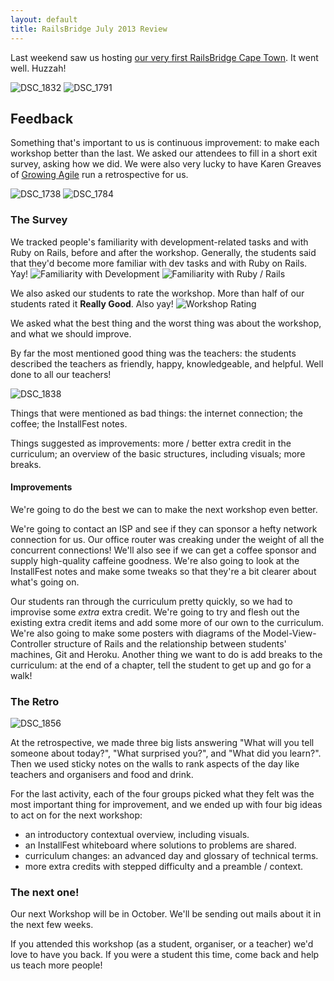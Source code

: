 ```yaml
---
layout: default
title: RailsBridge July 2013 Review
---
```


Last weekend saw us hosting [our very first RailsBridge Cape Town](/2013-07.html).
It went well. Huzzah!

![DSC_1832](/images/2013-07/DSC_1832.jpg)
![DSC_1791](/images/2013-07/DSC_1791.jpg)

## Feedback

Something that's important to us is continuous improvement: to make each workshop better than the last. We asked our attendees to fill in a short exit survey, asking how we did. We were also very lucky to have Karen Greaves of [Growing Agile](http://growingagile.co.za/) run a retrospective for us.

![DSC_1738](/images/2013-07/DSC_1738.jpg)
![DSC_1784](/images/2013-07/DSC_1784.jpg)

### The Survey

We tracked people's familiarity with development-related tasks and with Ruby on Rails, before and after the workshop. Generally, the students said that they'd become more familiar with dev tasks and with Ruby on Rails. Yay!
![Familiarity with Development](/images/2013-07/familiarity-with-development.png)
![Familiarity with Ruby / Rails](/images/2013-07/familiarity-with-ruby-rails.png)

We also asked our students to rate the workshop. More than half of our students rated it **Really Good**. Also yay!
![Workshop Rating](/images/2013-07/workshop-rating.png)

We asked what the best thing and the worst thing was about the workshop, and what we should improve.

By far the most mentioned good thing was the teachers: the students described the teachers as friendly, happy, knowledgeable, and helpful. Well done to all our teachers!

![DSC_1838](/images/2013-07/DSC_1838.jpg)

Things that were mentioned as bad things: the internet connection; the coffee; the InstallFest notes.

Things suggested as improvements: more / better extra credit in the curriculum; an overview of the basic structures, including visuals; more breaks.

#### Improvements

We're going to do the best we can to make the next workshop even better.

We're going to contact an ISP and see if they can sponsor a hefty network connection for us. Our office router was creaking under the weight of all the concurrent connections!
We'll also see if we can get a coffee sponsor and supply high-quality caffeine goodness.
We're also going to look at the InstallFest notes and make some tweaks so that they're a bit clearer about what's going on.

Our students ran through the curriculum pretty quickly, so we had to improvise some *extra* extra credit. We're going to try and flesh out the existing extra credit items and add some more of our own to the curriculum. We're also going to make some posters with diagrams of the Model-View-Controller structure of Rails and the relationship between students' machines, Git and Heroku. Another thing we want to do is add breaks to the curriculum: at the end of a chapter, tell the student to get up and go for a walk!

### The Retro

![DSC_1856](/images/2013-07/DSC_1856.jpg)

At the retrospective, we made three big lists answering "What will you tell someone about today?", "What surprised you?", and "What did you learn?". Then we used sticky notes on the walls to rank aspects of the day like teachers and organisers and food and drink.

For the last activity, each of the four groups picked what they felt was the most important thing for improvement, and we ended up with four big ideas to act on for the next workshop:

* an introductory contextual overview, including visuals.
* an InstallFest whiteboard where solutions to problems are shared.
* curriculum changes: an advanced day and glossary of technical terms.
* more extra credits with stepped difficulty and a preamble / context.


### The next one!

Our next Workshop will be in October. We'll be sending out mails about it in the next few weeks.

If you attended this workshop (as a student, organiser, or a teacher) we'd love to have you back. If you were a student this time, come back and help us teach more people!